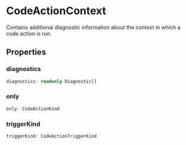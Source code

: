 # CodeActionContext

Contains additional diagnostic information about the context in which a code action is run.

## Properties

### diagnostics

```typescript
diagnostics: readonly Diagnostic[]
```

### only

```typescript
only: CodeActionKind
```

### triggerKind

```typescript
triggerKind: CodeActionTriggerKind
```

